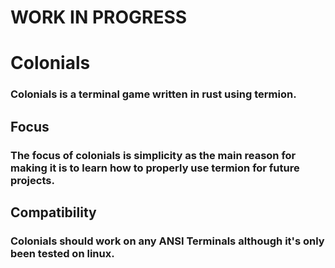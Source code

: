 # **WORK IN PROGRESS**

# Colonials

### Colonials is a terminal game written in rust using termion.

## Focus

### The focus of colonials is simplicity as the main reason for making it is to learn how to properly use termion for future projects.

## Compatibility

### Colonials should work on any ANSI Terminals although it's only been tested on linux.

